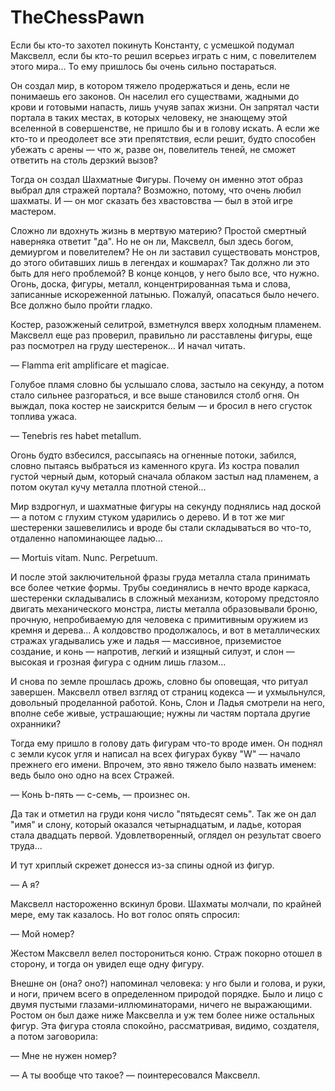 # TheChessPawn

Если бы кто-то захотел покинуть Константу, с усмешкой подумал Максвелл, если бы кто-то решил всерьез играть с ним, с повелителем этого мира... То ему пришлось бы очень сильно постараться.

Он создал мир, в котором тяжело продержаться и день, если не понимаешь его законов. Он населил его существами, жадными до крови и готовыми напасть, лишь учуяв запах жизни. Он запрятал части портала в таких местах, в которых человеку, не знающему этой вселенной в совершенстве, не пришло бы и в голову искать. А если же кто-то и преодолеет все эти препятствия, если решит, будто способен убежать с арены — что ж, разве он, повелитель теней, не сможет ответить на столь дерзкий вызов?

Тогда он создал Шахматные Фигуры. Почему он именно этот образ выбрал для стражей портала? Возможно, потому, что очень любил шахматы. И — он мог сказать без хвастовства — был в этой игре мастером.

Сложно ли вдохнуть жизнь в мертвую материю? Простой смертный наверняка ответит "да". Но не он ли, Максвелл, был здесь богом, демиургом и повелителем? Не он ли заставил существовать монстров, до этого обитавших лишь в легендах и кошмарах? Так должно ли это быть для него проблемой? В конце концов, у него было все, что нужно. Огонь, доска, фигуры, металл, концентрированная тьма и слова, записанные искореженной латынью. Пожалуй, опасаться было нечего. Все должно было пройти гладко.

Костер, разожженый селитрой, взметнулся вверх холодным пламенем. Максвелл еще раз проверил, правильно ли расставлены фигуры, еще раз посмотрел на груду шестеренок... И начал читать.

— Flamma erit amplificare et magicae.
 
 Голубое пламя словно бы услышало слова, застыло на секунду, а потом стало сильнее разгораться, и все выше становился столб огня. Он выждал, пока костер не заискрится белым — и бросил в него сгусток топлива ужаса.
 
 — Tenebris res habet metallum.
 
Огонь будто взбесился, рассыпаясь на огненные потоки, забился, словно пытаясь выбраться из каменного круга. Из костра повалил густой черный дым, который сначала облаком застыл над пламенем, а потом окутал кучу металла плотной стеной...

Мир вздрогнул, и шахматные фигуры на секунду поднялись над доской — а потом с глухим стуком ударились о дерево. И в тот же миг шестеренки зашевелились и вроде бы стали складываться во что-то, отдаленно напоминающее ладью...

 — Mortuis vitam. Nunc. Perpetuum.
 
 И после этой заключительной фразы груда металла стала принимать все более четкие формы. Трубы соединялись в нечто вроде каркаса, шестеренки складывались в сложный механизм, которому предстояло двигать механического монстра, листы металла образовывали броню, прочную, непробиваемую для человека с примитивным оружием из кремня и дерева... А колдовство продолжалось, и вот в металлических стражах угадывались уже и ладья — массивное, приземистое создание, и конь — напротив, легкий и изящный силуэт, и слон — высокая и грозная фигура с одним лишь глазом...
 
И снова по земле прошлась дрожь, словно бы оповещая, что ритуал завершен. Максвелл отвел взгляд от страниц кодекса — и ухмыльнулся, довольный проделанной работой. Конь, Слон и Ладья смотрели на него, вполне себе живые, устрашающие; нужны ли частям портала другие охранники?

Тогда ему пришло в голову дать фигурам что-то вроде имен. Он поднял с земли кусок угля и написал на всех фигурах букву "W" — начало прежнего его имени. Впрочем, это явно тяжело было назвать именем: ведь было оно одно на всех Стражей.

— Конь b-пять — с-семь, — произнес он.

Да так и отметил на груди коня число "пятьдесят семь". Так же он дал "имя" и слону, который оказался четырнадцатым, и ладье, которая стала двадцать первой. Удовлетворенный, оглядел он результат своего труда...

И тут хриплый скрежет донесся из-за спины одной из фигур.

— А я?

Максвелл настороженно вскинул брови. Шахматы молчали, по крайней мере, ему так казалось. Но вот голос опять спросил:

— Мой номер?

Жестом Максвелл велел посторониться коню. Страж покорно отошел в сторону, и тогда он увидел еще одну фигуру.

Внешне он (она? оно?) напоминал человека: у нго были и голова, и руки, и ноги, причем всего в определенном природой порядке. Было и лицо с двумя пустыми глазами-иллюминаторами, ничего не выражающими. Ростом он был даже ниже Максвелла и уж тем более ниже остальных фигур. Эта фигура стояла спокойно, рассматривая, видимо, создателя, а потом заговорила:

— Мне не нужен номер?

— А ты вообще что такое? — поинтересовался Максвелл.
